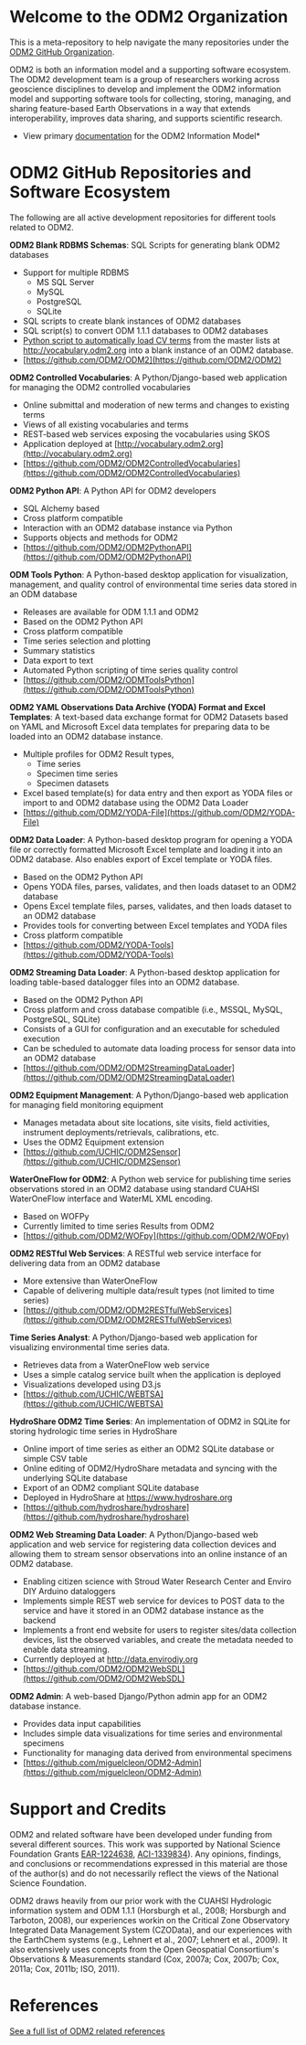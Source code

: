 # Welcome to the ODM2 Organization
This is a meta-repository to help navigate the many repositories under the [ODM2 GitHub Organization](https://github.com/ODM2).

ODM2 is both an information model and a supporting software ecosystem. The ODM2 development team is a group of researchers working across geoscience disciplines to develop and implement the ODM2 information model and supporting software tools for collecting, storing, managing, and sharing feature-based Earth Observations in a way that extends interoperability, improves data sharing, and supports scientific research. 

* View primary [documentation](https://github.com/ODM2/ODM2/wiki/documentation) for the ODM2 Information Model* 

# ODM2 GitHub Repositories and Software Ecosystem
The following are all active development repositories for different tools related to ODM2.

**ODM2 Blank RDBMS Schemas**: SQL Scripts for generating blank ODM2 databases
* Support for multiple RDBMS
    * MS SQL Server
    * MySQL
    * PostgreSQL
    * SQLite
* SQL scripts to create blank instances of ODM2 databases
* SQL script(s) to convert ODM 1.1.1 databases to ODM2 databases
* [Python script to automatically load CV terms](https://github.com/ODM2/ODM2/tree/master/src/load_cvs) from the master lists at http://vocabulary.odm2.org into a blank instance of an ODM2 database.
* [https://github.com/ODM2/ODM2](https://github.com/ODM2/ODM2) 

**ODM2 Controlled Vocabularies**:  A Python/Django-based web application for managing the ODM2 controlled vocabularies
* Online submittal and moderation of new terms and changes to existing terms
* Views of all existing vocabularies and terms
* REST-based web services exposing the vocabularies using SKOS
* Application deployed at [http://vocabulary.odm2.org](http://vocabulary.odm2.org)
* [https://github.com/ODM2/ODM2ControlledVocabularies](https://github.com/ODM2/ODM2ControlledVocabularies)

**ODM2 Python API**: A Python API for ODM2 developers
* SQL Alchemy based
* Cross platform compatible
* Interaction with an ODM2 database instance via Python
* Supports objects and methods for ODM2
* [https://github.com/ODM2/ODM2PythonAPI](https://github.com/ODM2/ODM2PythonAPI) 

**ODM Tools Python**: A Python-based desktop application for visualization, management, and quality control of environmental time series data stored in an ODM database
* Releases are available for ODM 1.1.1 and ODM2
* Based on the ODM2 Python API
* Cross platform compatible
* Time series selection and plotting
* Summary statistics
* Data export to text
* Automated Python scripting of time series quality control
* [https://github.com/ODM2/ODMToolsPython](https://github.com/ODM2/ODMToolsPython) 

**ODM2 YAML Observations Data Archive (YODA) Format and Excel Templates**:  A text-based data exchange format for ODM2 Datasets based on YAML and Microsoft Excel data templates for preparing data to be loaded into an ODM2 database instance.
* Multiple profiles for ODM2 Result types, 
    * Time series
    * Specimen time series
    * Specimen datasets
* Excel based template(s) for data entry and then export as YODA files or import to and ODM2 database using the ODM2 Data Loader
* [https://github.com/ODM2/YODA-File](https://github.com/ODM2/YODA-File) 

**ODM2 Data Loader**:  A Python-based desktop program for opening a YODA file or correctly formatted Microsoft Excel template and loading it into an ODM2 database.  Also enables export of Excel template or YODA files.
* Based on the ODM2 Python API
* Opens YODA files, parses, validates, and then loads dataset to an ODM2 database
* Opens Excel template files, parses, validates, and then loads dataset to an ODM2 database
* Provides tools for converting between Excel templates and YODA files
* Cross platform compatible
* [https://github.com/ODM2/YODA-Tools](https://github.com/ODM2/YODA-Tools) 

**ODM2 Streaming Data Loader**: A Python-based desktop application for loading table-based datalogger files into an ODM2 database.
* Based on the ODM2 Python API
* Cross platform and cross database compatible (i.e., MSSQL, MySQL, PostgreSQL, SQLite)
* Consists of a GUI for configuration and an executable for scheduled execution
* Can be scheduled to automate data loading process for sensor data into an ODM2 database
* [https://github.com/ODM2/ODM2StreamingDataLoader](https://github.com/ODM2/ODM2StreamingDataLoader) 

**ODM2 Equipment Management**:  A Python/Django-based web application for managing field monitoring equipment
* Manages metadata about site locations, site visits, field activities, instrument deployments/retrievals, calibrations, etc.
* Uses the ODM2 Equipment extension
* [https://github.com/UCHIC/ODM2Sensor](https://github.com/UCHIC/ODM2Sensor) 

**WaterOneFlow for ODM2**:  A Python web service for publishing time series observations stored in an ODM2 database using standard CUAHSI WaterOneFlow interface and WaterML XML encoding.
* Based on WOFPy
* Currently limited to time series Results from ODM2
* [https://github.com/ODM2/WOFpy](https://github.com/ODM2/WOFpy) 

**ODM2 RESTful Web Services**: A RESTful web service interface for delivering data from an ODM2 database
* More extensive than WaterOneFlow
* Capable of delivering multiple data/result types (not limited to time series)
* [https://github.com/ODM2/ODM2RESTfulWebServices](https://github.com/ODM2/ODM2RESTfulWebServices) 

**Time Series Analyst**:  A Python/Django-based web application for visualizing environmental time series data.
* Retrieves data from a WaterOneFlow web service
* Uses a simple catalog service built when the application is deployed
* Visualizations developed using D3.js
* [https://github.com/UCHIC/WEBTSA](https://github.com/UCHIC/WEBTSA) 

**HydroShare ODM2 Time Series**: An implementation of ODM2 in SQLite for storing hydrologic time series in HydroShare
* Online import of time series as either an ODM2 SQLite database or simple CSV table
* Online editing of ODM2/HydroShare metadata and syncing with the underlying SQLite database
* Export of an ODM2 compliant SQLite database
* Deployed in HydroShare at https://www.hydroshare.org
* [https://github.com/hydroshare/hydroshare](https://github.com/hydroshare/hydroshare) 

**ODM2 Web Streaming Data Loader**: A Python/Django-based web application and web service for registering data collection devices and allowing them to stream sensor observations into an online instance of an ODM2 database.
* Enabling citizen science with Stroud Water Research Center and Enviro DIY Arduino dataloggers
* Implements simple REST web service for devices to POST data to the service and have it stored in an ODM2 database instance as the backend
* Implements a front end website for users to register sites/data collection devices, list the observed variables, and create the metadata needed to enable data streaming.
* Currently deployed at http://data.envirodiy.org
* [https://github.com/ODM2/ODM2WebSDL](https://github.com/ODM2/ODM2WebSDL)

**ODM2 Admin**: A web-based Django/Python admin app for an ODM2 database instance. 
* Provides data input capabilities
* Includes simple data visualizations for time series and environmental specimens
* Functionality for managing data derived from environmental specimens
* [https://github.com/miguelcleon/ODM2-Admin](https://github.com/miguelcleon/ODM2-Admin)

# Support and Credits
ODM2 and related software have been developed under funding from several different sources. This work was supported by National Science Foundation Grants [EAR-1224638](http://www.nsf.gov/awardsearch/showAward?AWD_ID=1224638), [ACI-1339834](https://www.nsf.gov/awardsearch/showAward?AWD_ID=1339834)). Any opinions, findings, and conclusions or recommendations expressed in this material are those of the author(s) and do not necessarily reflect the views of the National Science Foundation. 

ODM2 draws heavily from our prior work with the CUAHSI Hydrologic information system and ODM 1.1.1 (Horsburgh et al., 2008; Horsburgh and Tarboton, 2008), our experiences workin on the Critical Zone Observatory Integrated Data Management System (CZOData), and our experiences with the EarthChem systems (e.g., Lehnert et al., 2007; Lehnert et al., 2009). It also extensively uses concepts from the Open Geospatial Consortium's Observations & Measurements standard (Cox, 2007a; Cox, 2007b; Cox, 2011a; Cox, 2011b; ISO, 2011).

# References
[See a full list of ODM2 related references](https://github.com/ODM2/ODM2/wiki/References)
